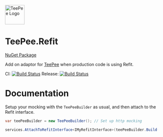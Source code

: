 ﻿<img src="https://raw.githubusercontent.com/oatsoda/TeePee/main/TeePee/teepee-icon.png" alt="TeePee Logo" width="64" height="64" />

# TeePee.Refit

[NuGet Package](https://www.nuget.org/packages/TeePee.Refit/)

Add on adaptor for [TeePee](https://www.nuget.org/packages/TeePee/) when production code is using Refit.

CI: [![Build Status](https://dev.azure.com/oatsoda/TeePee/_apis/build/status/Release.TeePee.Refit?branchName=main)](https://dev.azure.com/oatsoda/TeePee/_build/latest?definitionId=10&branchName=main)
Release: [![Build Status](https://dev.azure.com/oatsoda/TeePee/_apis/build/status/CI.TeePee.Refit?branchName=main)](https://dev.azure.com/oatsoda/TeePee/_build/latest?definitionId=11&branchName=main)

# Documentation

Setup your mocking with the `TeePeeBuilder` as usual, and then attach to the Refit interface.  

```csharp
var teePeeBuilder = new TeePeeBuilder(); // Set up http mocking

services.AttachToRefitInterface<IMyRefitInterface>(teePeeBuilder.Build());
```
